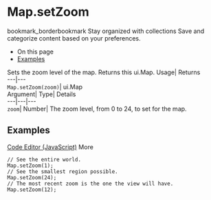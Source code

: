  
#  Map.setZoom 
bookmark_borderbookmark Stay organized with collections  Save and categorize content based on your preferences.
  * On this page
  * [Examples](https://developers.google.com/earth-engine/apidocs/map-setzoom#examples)


Sets the zoom level of the map. 
Returns this ui.Map.
Usage| Returns  
---|---  
`Map.setZoom(zoom)`| ui.Map  
Argument| Type| Details  
---|---|---  
`zoom`| Number| The zoom level, from 0 to 24, to set for the map.  
## Examples
[Code Editor (JavaScript)](https://developers.google.com/earth-engine/apidocs/map-setzoom#code-editor-javascript-sample) More
```
// See the entire world.
Map.setZoom(1);
// See the smallest region possible.
Map.setZoom(24);
// The most recent zoom is the one the view will have.
Map.setZoom(12);
```

